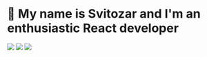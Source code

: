 # 👋 My name is Svitozar and I'm an enthusiastic React developer

![](http://github-profile-summary-cards.vercel.app/api/cards/profile-details?username=s-sulim&theme=dark)
![](http://github-profile-summary-cards.vercel.app/api/cards/repos-per-language?username=s-sulim&theme=dark)
![](http://github-profile-summary-cards.vercel.app/api/cards/most-commit-language?username=s-sulim&theme=dark)
